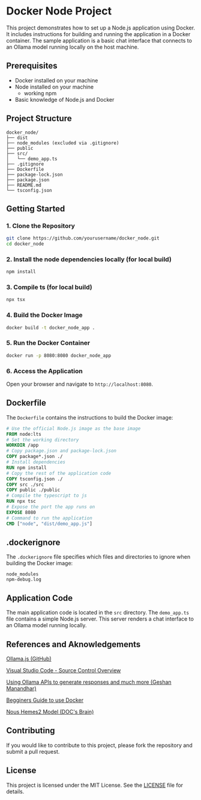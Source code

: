# Docker Node Project

This project demonstrates how to set up a Node.js application using Docker. It includes instructions for building and running the application in a Docker container. The sample application is a basic chat interface that connects to an Ollama model running locally on the host machine.

## Prerequisites

- Docker installed on your machine
- Node installed on your machine
  - working npm
- Basic knowledge of Node.js and Docker

## Project Structure

```
docker_node/
├── dist
├── node_modules (excluded via .gitignore)
├── public
├── src/
│   └── demo_app.ts
├── .gitignore
├── Dockerfile
├── package-lock.json
├── package.json
├── README.md
└── tsconfig.json
```

## Getting Started

### 1. Clone the Repository

```sh
git clone https://github.com/yourusername/docker_node.git
cd docker_node
```

### 2. Install the node dependencies locally (for local build)

```sh
npm install
```

### 3. Compile ts (for local build)

```sh
npx tsx
```

### 4. Build the Docker Image

```sh
docker build -t docker_node_app .
```

### 5. Run the Docker Container

```sh
docker run -p 8080:8080 docker_node_app
```

### 6. Access the Application

Open your browser and navigate to `http://localhost:8080`.

## Dockerfile

The `Dockerfile` contains the instructions to build the Docker image:

```Dockerfile
# Use the official Node.js image as the base image
FROM node:lts
# Set the working directory
WORKDIR /app
# Copy package.json and package-lock.json
COPY package*.json ./
# Install dependencies
RUN npm install
# Copy the rest of the application code
COPY tsconfig.json ./
COPY src ./src
COPY public ./public
# Compile the typescript to js
RUN npx tsc
# Expose the port the app runs on
EXPOSE 8080
# Command to run the application
CMD ["node", "dist/demo_app.js"]
```

## .dockerignore

The `.dockerignore` file specifies which files and directories to ignore when building the Docker image:

```
node_modules
npm-debug.log
```

## Application Code

The main application code is located in the `src` directory. The `demo_app.ts` file contains a simple Node.js server. This server renders a chat interface to an Ollama model running locally.

## References and Aknowledgements 

[Ollama.js (GitHub)](https://github.com/ollama/ollama-js)

[Visual Studio Code - Source Control Overview](https://code.visualstudio.com/docs/sourcecontrol/overview)

[Using Ollama APIs to generate responses and much more (Geshan Manandhar)](https://geshan.com.np/blog/2025/02/ollama-api/)

[Begginers Guide to use Docker](https://medium.com/@deepakshakya/beginners-guide-to-use-docker-build-run-push-and-pull-4a132c094d75)

[Nous Hemes2 Model (DOC's Brain)](https://ollama.com/library/nous-hermes2)

## Contributing

If you would like to contribute to this project, please fork the repository and submit a pull request.

## License

This project is licensed under the MIT License. See the [LICENSE](LICENSE) file for details.